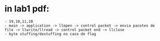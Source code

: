 # in lab1 pdf:
    - 19,10,11,28
    - main -> application -> llopen -> control packet -> envia pacotes de file -> llwrite/llread -> control packet end -> llclose
    - byte stuffing/destuffing no caso de flag